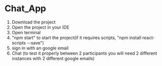 # Chat_App

1. Download the project
2. Open the project in your IDE
3. Open terminal
3. "npm start" to start the project(if it requires scripts, "npm install react-scripts --save")
4. sign in with an google email
5. Chat (to test it properly between 2 participants you will need 2 different instances with 2 different google emails)
